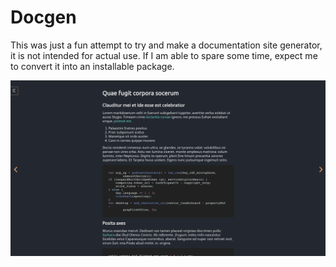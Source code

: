 # Docgen

This was just a fun attempt to try and make a documentation site generator, it is not intended for actual use. If I am able to spare some time, expect me to convert it into an installable package.

![An example documentation](./public/example.png)
